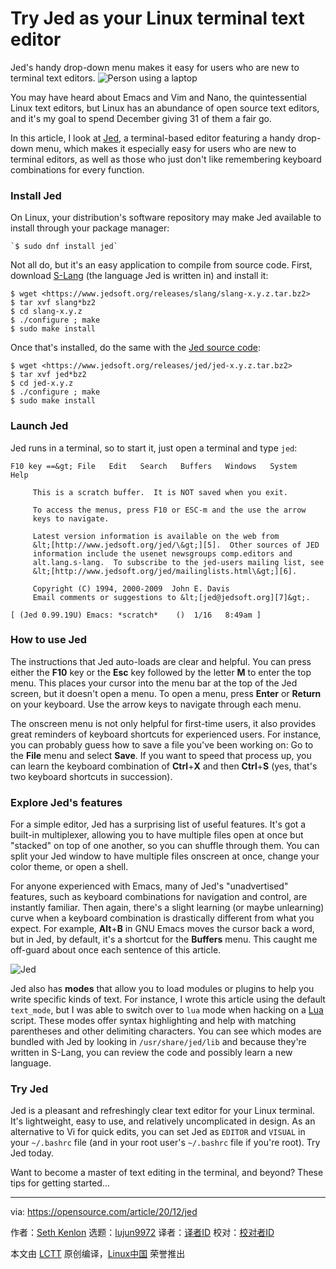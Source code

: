 [#]: collector: (lujun9972)
[#]: translator: ( )
[#]: reviewer: ( )
[#]: publisher: ( )
[#]: url: ( )
[#]: subject: (Try Jed as your Linux terminal text editor)
[#]: via: (https://opensource.com/article/20/12/jed)
[#]: author: (Seth Kenlon https://opensource.com/users/seth)

Try Jed as your Linux terminal text editor
======
Jed's handy drop-down menu makes it easy for users who are new to
terminal text editors.
![Person using a laptop][1]

You may have heard about Emacs and Vim and Nano, the quintessential Linux text editors, but Linux has an abundance of open source text editors, and it's my goal to spend December giving 31 of them a fair go.

In this article, I look at [Jed][2], a terminal-based editor featuring a handy drop-down menu, which makes it especially easy for users who are new to terminal editors, as well as those who just don't like remembering keyboard combinations for every function.

### Install Jed

On Linux, your distribution's software repository may make Jed available to install through your package manager:


```
`$ sudo dnf install jed`
```

Not all do, but it's an easy application to compile from source code. First, download [S-Lang][3] (the language Jed is written in) and install it:


```
$ wget <https://www.jedsoft.org/releases/slang/slang-x.y.z.tar.bz2>
$ tar xvf slang*bz2
$ cd slang-x.y.z
$ ./configure ; make
$ sudo make install
```

Once that's installed, do the same with the [Jed source code][4]:


```
$ wget <https://www.jedsoft.org/releases/jed/jed-x.y.z.tar.bz2>
$ tar xvf jed*bz2
$ cd jed-x.y.z
$ ./configure ; make
$ sudo make install
```

### Launch Jed

Jed runs in a terminal, so to start it, just open a terminal and type `jed`:


```
F10 key ==&gt; File   Edit   Search   Buffers   Windows   System   Help

     This is a scratch buffer.  It is NOT saved when you exit.

     To access the menus, press F10 or ESC-m and the use the arrow
     keys to navigate.

     Latest version information is available on the web from
     &lt;[http://www.jedsoft.org/jed/\&gt;][5].  Other sources of JED
     information include the usenet newsgroups comp.editors and
     alt.lang.s-lang.  To subscribe to the jed-users mailing list, see
     &lt;[http://www.jedsoft.org/jed/mailinglists.html\&gt;][6].

     Copyright (C) 1994, 2000-2009  John E. Davis
     Email comments or suggestions to &lt;[jed@jedsoft.org][7]&gt;.

[ (Jed 0.99.19U) Emacs: *scratch*    ()  1/16   8:49am ]
```

### How to use Jed

The instructions that Jed auto-loads are clear and helpful. You can press either the **F10** key or the **Esc** key followed by the letter **M** to enter the top menu. This places your cursor into the menu bar at the top of the Jed screen, but it doesn't open a menu. To open a menu, press **Enter** or **Return** on your keyboard. Use the arrow keys to navigate through each menu.

The onscreen menu is not only helpful for first-time users, it also provides great reminders of keyboard shortcuts for experienced users. For instance, you can probably guess how to save a file you've been working on: Go to the **File** menu and select **Save**. If you want to speed that process up, you can learn the keyboard combination of **Ctrl**+**X** and then **Ctrl**+**S** (yes, that's two keyboard shortcuts in succession).

### Explore Jed's features

For a simple editor, Jed has a surprising list of useful features. It's got a built-in multiplexer, allowing you to have multiple files open at once but "stacked" on top of one another, so you can shuffle through them. You can split your Jed window to have multiple files onscreen at once, change your color theme, or open a shell.

For anyone experienced with Emacs, many of Jed's "unadvertised" features, such as keyboard combinations for navigation and control, are instantly familiar. Then again, there's a slight learning (or maybe unlearning) curve when a keyboard combination is drastically different from what you expect. For example, **Alt**+**B** in GNU Emacs moves the cursor back a word, but in Jed, by default, it's a shortcut for the **Buffers** menu. This caught me off-guard about once each sentence of this article.

![Jed][8]

Jed also has **modes** that allow you to load modules or plugins to help you write specific kinds of text. For instance, I wrote this article using the default `text_mode`, but I was able to switch over to `lua` mode when hacking on a [Lua][9] script. These modes offer syntax highlighting and help with matching parentheses and other delimiting characters. You can see which modes are bundled with Jed by looking in `/usr/share/jed/lib` and because they're written in S-Lang, you can review the code and possibly learn a new language.

### Try Jed

Jed is a pleasant and refreshingly clear text editor for your Linux terminal. It's lightweight, easy to use, and relatively uncomplicated in design. As an alternative to Vi for quick edits, you can set Jed as `EDITOR` and `VISUAL` in your `~/.bashrc` file (and in your root user's `~/.bashrc` file if you're root). Try Jed today.

Want to become a master of text editing in the terminal, and beyond? These tips for getting started...

--------------------------------------------------------------------------------

via: https://opensource.com/article/20/12/jed

作者：[Seth Kenlon][a]
选题：[lujun9972][b]
译者：[译者ID](https://github.com/译者ID)
校对：[校对者ID](https://github.com/校对者ID)

本文由 [LCTT](https://github.com/LCTT/TranslateProject) 原创编译，[Linux中国](https://linux.cn/) 荣誉推出

[a]: https://opensource.com/users/seth
[b]: https://github.com/lujun9972
[1]: https://opensource.com/sites/default/files/styles/image-full-size/public/lead-images/laptop_screen_desk_work_chat_text.png?itok=UXqIDRDD (Person using a laptop)
[2]: https://www.jedsoft.org/jed
[3]: https://www.jedsoft.org/releases/slang/
[4]: https://www.jedsoft.org/releases/jed
[5]: http://www.jedsoft.org/jed/\>
[6]: http://www.jedsoft.org/jed/mailinglists.html\>
[7]: mailto:jed@jedsoft.org
[8]: https://opensource.com/sites/default/files/jed.png (Jed)
[9]: https://opensource.com/article/20/2/lua-cheat-sheet
